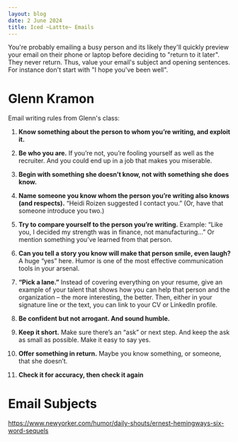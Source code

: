 ```yaml
---
layout: blog
date: 2 June 2024
title: Iced ~Lattte~ Emails
---
```



You're probably emailing a busy person and its likely they'll quickly preview your email on their phone or laptop before deciding to "return to it later". They never return. Thus, value your email's subject and opening sentences. For instance don't start with "I hope you've been well".

# Glenn Kramon

Email writing rules from Glenn's class:
1. **Know something about the person to whom you’re writing, and exploit it.**

2. **Be who you are.** If you’re not, you’re fooling yourself as well as the recruiter. And you could end up in a job that makes you miserable.

3. **Begin with something she doesn’t know, not with something she does know.**

4. **Name someone you know whom the person you’re writing also knows (and respects).** “Heidi Roizen suggested I contact you.” (Or, have that someone introduce you two.)

5. **Try to compare yourself to the person you’re writing.** Example: “Like you, I decided my strength was in finance, not manufacturing...” Or mention something you’ve learned from that person.

6. **Can you tell a story you know will make that person smile, even laugh?** A huge “yes” here. Humor is one of the most effective communication tools in your arsenal.

7. **“Pick a lane.”** Instead of covering everything on your resume, give an example of your talent that shows how you can help that person and the organization – the more interesting, the better. Then, either in your signature line or the text, you can link to your CV or LinkedIn profile.

8. **Be confident but not arrogant. And sound humble.**

9. **Keep it short.** Make sure there’s an “ask” or next step. And keep the ask as small as possible. Make it easy to say yes.

10. **Offer something in return.** Maybe you know something, or someone, that she doesn’t.

11. **Check it for accuracy, then check it again**


# Email Subjects

https://www.newyorker.com/humor/daily-shouts/ernest-hemingways-six-word-sequels
